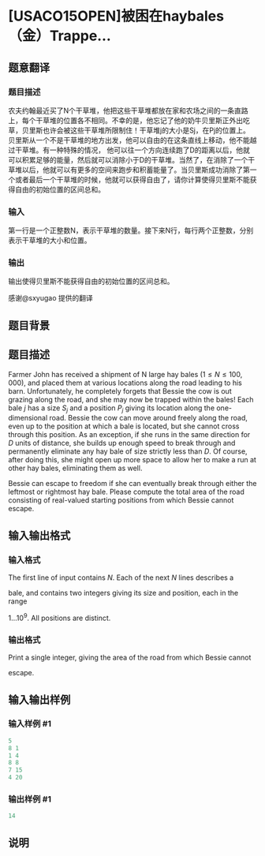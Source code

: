 # [USACO15OPEN]被困在haybales（金）Trappe…

## 题意翻译

### 题目描述

农夫约翰最近买了N个干草堆，他把这些干草堆都放在家和农场之间的一条直路上，每个干草堆的位置各不相同。不幸的是，他忘记了他的奶牛贝里斯正外出吃草，贝里斯也许会被这些干草堆所限制住！干草堆j的大小是Sj，在Pj的位置上。贝里斯从一个不是干草堆的地方出发，他可以自由的在这条直线上移动，他不能越过干草堆。有一种特殊的情况， 他可以往一个方向连续跑了D的距离以后，他就可以积累足够的能量，然后就可以消除小于D的干草堆。当然了，在消除了一个干草堆以后，他就可以有更多的空间来跑步和积蓄能量了。当贝里斯成功消除了第一个或者最后一个干草堆的时候，他就可以获得自由了，请你计算使得贝里斯不能获得自由的初始位置的区间总和。

### 输入

第一行是一个正整数N，表示干草堆的数量。接下来N行，每行两个正整数，分别表示干草堆的大小和位置。

### 输出

输出使得贝里斯不能获得自由的初始位置的区间总和。

感谢@sxyugao 提供的翻译

## 题目背景

## 题目描述

Farmer John has received a shipment of N large hay bales ($1 \le N \le 100,000$), and placed them at various locations along the road leading to his barn. Unfortunately, he completely forgets that Bessie the cow is out grazing along the road, and she may now be trapped within the bales! Each bale $j$ has a size $S_j$ and a position $P_j$ giving its location along the one-dimensional road. Bessie the cow can move around freely along the road, even up to the position at which a bale is located, but she cannot cross through this position. As an exception, if she runs in the same direction for $D$ units of distance, she builds up enough speed to break through and permanently eliminate any hay bale of size strictly less than $D$. Of course, after doing this, she might open up more space to allow her to make a run at other hay bales, eliminating them as well.

Bessie can escape to freedom if she can eventually break through either the leftmost or rightmost hay bale. Please compute the total area of the road consisting of real-valued starting positions from which Bessie cannot escape.

## 输入输出格式

### 输入格式

The first line of input contains $N$. Each of the next $N$ lines describes a

bale, and contains two integers giving its size and position, each in the range

$1\ldots 10^9$. All positions are distinct.

### 输出格式

Print a single integer, giving the area of the road from which Bessie cannot

escape.

## 输入输出样例

### 输入样例 #1

```cpp
5
8 1
1 4
8 8
7 15
4 20
```


### 输出样例 #1

```cpp
14
```


## 说明

